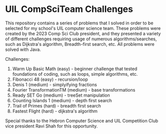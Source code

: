 # UIL CompSciTeam Challenges
This repository contains a series of problems that I solved in order to be selected for my school's UIL computer science team. These problems were created by the 2023 Comp Sci Club president, and they presented a variety of different challenges requiring usage of numerous algorithms/searches, such as Dijkstra's algorithm, Breadth-first search, etc. All problems were solved with Java.

Challenges:

1. Warm Up Basic Math (easy) - beginner challenge that tested foundations of coding, such as loops, simple algorithms, etc.
2. Fibonacci 48 (easy) - recursion/loop
3. Denis 1 (medium) - simplyifying fractions
4. Fourier TransformationTM (medium) - base transformations
5. Ready SET Go (medium) - treeSet manipulation
6. Counting Islands 1 (medium) - depth first search
7. Trail of Primes (hard) - breadth first search
8. Fastest Flight (hard) - dijkstra's algorithm

Special thanks to the Hebron Computer Science and UIL Competition Club vice president Ravi Shah for this opportunity.
